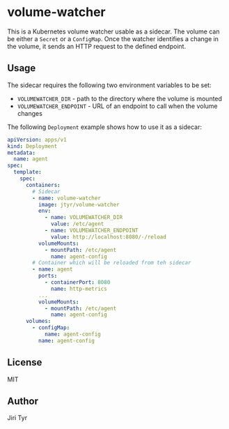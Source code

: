 volume-watcher
==============

This is a Kubernetes volume watcher usable as a sidecar. The volume can be
either a `Secret` or a `ConfigMap`. Once the watcher identifies a change in the
volume, it sends an HTTP request to the defined endpoint.


Usage
-----

The sidecar requires the following two environment variables to be set:

- `VOLUMEWATCHER_DIR` - path to the directory where the volume is mounted
- `VOLUMEWATCHER_ENDPOINT` - URL of an endpoint to call when the volume changes

The following `Deployment` example shows how to use it as a sidecar:

```yaml
apiVersion: apps/v1
kind: Deployment
metadata:
  name: agent
spec:
  template:
    spec:
      containers:
        # Sidecar
        - name: volume-watcher
          image: jtyr/volume-watcher
          env:
            - name: VOLUMEWATCHER_DIR
              value: /etc/agent
            - name: VOLUMEWATCHER_ENDPOINT
              value: http://localhost:8080/-/reload
          volumeMounts:
            - mountPath: /etc/agent
              name: agent-config
        # Container which will be reloaded from teh sidecar
        - name: agent
          ports:
            - containerPort: 8080
              name: http-metrics
          ...
          volumeMounts:
            - mountPath: /etc/agent
              name: agent-config
      volumes:
        - configMap:
            name: agent-config
          name: agent-config
```


License
-------

MIT


Author
------

Jiri Tyr
